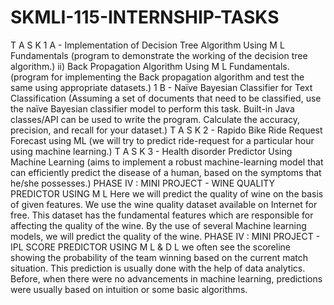 # SKMLI-115-INTERNSHIP-TASKS
T A S K 1 A - Implementation of Decision Tree Algorithm Using M L Fundamentals (program to demonstrate the working of the decision tree algorithm.) ii) Back Propagation Algorithm Using M L Fundamentals. (program for implementing the Back propagation algorithm and test the same using appropriate datasets.) 1 B - Naïve Bayesian Classifier for Text Classification (Assuming a set of documents that need to be classified, use the naïve Bayesian classifier model to perform this task. Built-in Java classes/API can be used to write the program. Calculate the accuracy, precision, and recall for your dataset.) T A S K 2 - Rapido Bike Ride Request Forecast using ML (we will try to predict ride-request for a particular hour using machine learning.) T A S K 3 - Health disorder Predictor Using Machine Learning (aims to implement a robust machine-learning model that can efficiently predict the disease of a human, based on the symptoms that he/she possesses.) PHASE IV : MINI PROJECT - WINE QUALITY PREDICTOR USING M L Here we will predict the quality of wine on the basis of given features. We use the wine quality dataset available on Internet for free. This dataset has the fundamental features which are responsible for affecting the quality of the wine. By the use of several Machine learning models, we will predict the quality of the wine. PHASE IV : MINI PROJECT - IPL SCORE PREDICTOR USING M L & D L we often see the scoreline showing the probability of the team winning based on the current match situation. This prediction is usually done with the help of data analytics. Before, when there were no advancements in machine learning, predictions were usually based on intuition or some basic algorithms.
